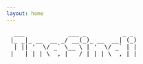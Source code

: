 ```yaml
---
layout: home
---
```

<pre>
  ___            ___ _          _ _ 
 |_ _|_ __  __ _/ __(_)_ __  __| (_)
  | || '  \/ _` \__ \ | '  \/ _` | |
 |___|_|_|_\__,_|___/_|_|_|_\__,_|_|                                                 
</pre>
